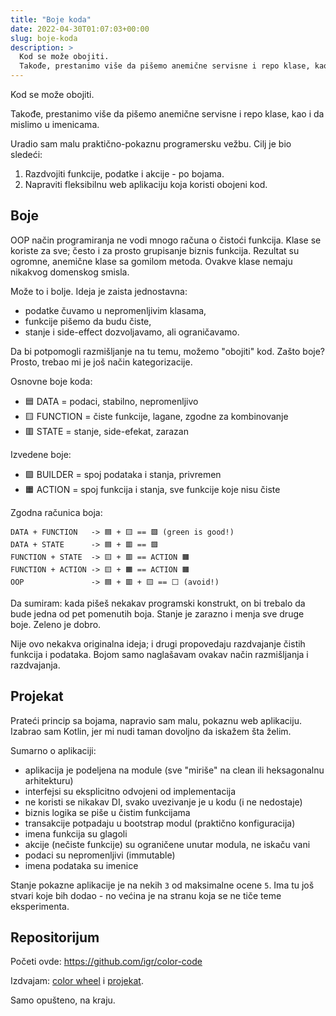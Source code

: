 ```yaml
---
title: "Boje koda"
date: 2022-04-30T01:07:03+00:00
slug: boje-koda
description: >
  Kod se može obojiti.
  Takođe, prestanimo više da pišemo anemične servisne i repo klase, kao i da mislimo u imenicama.
---
```


Kod se može obojiti.

Takođe, prestanimo više da pišemo anemične servisne i repo klase, kao i da mislimo u imenicama.

Uradio sam malu praktično-pokaznu programersku vežbu. Cilj je bio sledeći:

1. Razdvojiti funkcije, podatke i akcije - po bojama.
2. Napraviti fleksibilnu web aplikaciju koja koristi obojeni kod.

## Boje

OOP način programiranja ne vodi mnogo računa o čistoći funkcija. Klase se koriste za sve; često i za prosto grupisanje biznis funkcija. Rezultat su ogromne, anemične klase sa gomilom metoda. Ovakve klase nemaju nikakvog domenskog smisla.

Može to i bolje. Ideja je zaista jednostavna:

+ podatke čuvamo u nepromenljivim klasama,
+ funkcije pišemo da budu čiste,
+ stanje i side-effect dozvoljavamo, ali ograničavamo.

Da bi potpomogli razmišljanje na tu temu, možemo "obojiti" kod. Zašto boje? Prosto, trebao mi je još način kategorizacije.

Osnovne boje koda:

+ 🟦 DATA = podaci, stabilno, nepromenljivo
+ 🟨 FUNCTION = čiste funkcije, lagane, zgodne za kombinovanje
+ 🟥 STATE = stanje, side-efekat, zarazan

Izvedene boje:

+ 🟪 BUILDER = spoj podataka i stanja, privremen
+ 🟧 ACTION = spoj funkcija i stanja, sve funkcije koje nisu čiste

Zgodna računica boja:

```text
DATA + FUNCTION   -> 🟦 + 🟨 == 🟩 (green is good!)
DATA + STATE      -> 🟦 + 🟥 == 🟪
FUNCTION + STATE  -> 🟨 + 🟥 == ACTION 🟧
FUNCTION + ACTION -> 🟨 + 🟧 == ACTION 🟧
OOP               -> 🟦 + 🟥 + 🟨 == ⬜️ (avoid!)
```

Da sumiram: kada pišeš nekakav programski konstrukt, on bi trebalo da bude jedna od pet pomenutih boja. Stanje je zarazno i menja sve druge boje. Zeleno je dobro.

Nije ovo nekakva originalna ideja; i drugi propovedaju razdvajanje čistih funkcija i podataka. Bojom samo naglašavam ovakav način razmišljanja i razdvajanja.

## Projekat

Prateći princip sa bojama, napravio sam malu, pokaznu web aplikaciju. Izabrao sam Kotlin, jer mi nudi taman dovoljno da iskažem šta želim.

Sumarno o aplikaciji:

+ aplikacija je podeljena na module (sve "miriše" na clean ili heksagonalnu arhitekturu)
+ interfejsi su eksplicitno odvojeni od implementacija
+ ne koristi se nikakav DI, svako uvezivanje je u kodu (i ne nedostaje)
+ biznis logika se piše u čistim funkcijama
+ transakcije potpadaju u bootstrap modul (praktično konfiguracija)
+ imena funkcija su glagoli
+ akcije (nečiste funkcije) su ograničene unutar modula, ne iskaču vani
+ podaci su nepromenljivi (immutable)
+ imena podataka su imenice

Stanje pokazne aplikacije je na nekih `3` od maksimalne ocene `5`. Ima tu još stvari koje bih dodao - no većina je na stranu koja se ne tiče teme eksperimenta.

## Repositorijum

Početi ovde: https://github.com/igr/color-code

Izdvajam: [color wheel](https://github.com/igr/color-code/blob/main/doc/20-color-wheel.md) i [projekat](https://github.com/igr/color-code/tree/main/pectopah).

Samo opušteno, na kraju.

